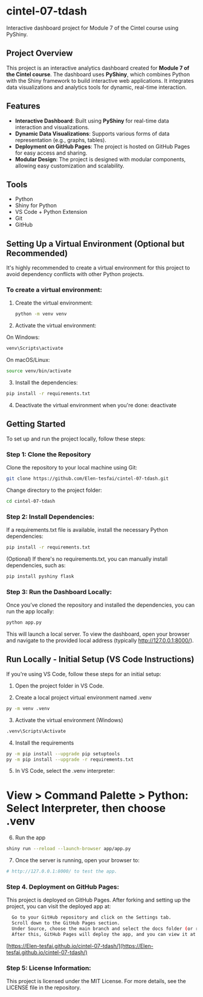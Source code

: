 # cintel-07-tdash
Interactive dashboard project for Module 7 of the Cintel course using PyShiny.

## Project Overview

This project is an interactive analytics dashboard created for **Module 7 of the Cintel course**. The dashboard uses **PyShiny**, which combines Python with the Shiny framework to build interactive web applications. It integrates data visualizations and analytics tools for dynamic, real-time interaction.

## Features

- **Interactive Dashboard**: Built using **PyShiny** for real-time data interaction and visualizations.
- **Dynamic Data Visualizations**: Supports various forms of data representation (e.g., graphs, tables).
- **Deployment on GitHub Pages**: The project is hosted on GitHub Pages for easy access and sharing.
- **Modular Design**: The project is designed with modular components, allowing easy customization and scalability.

## Tools

- Python
- Shiny for Python
- VS Code + Python Extension
- Git
- GitHub

## Setting Up a Virtual Environment (Optional but Recommended)

It's highly recommended to create a virtual environment for this project to avoid dependency conflicts with other Python projects.

### To create a virtual environment:

1. Create the virtual environment:
   ```bash
   python -m venv venv

2. Activate the virtual environment:

On Windows:
 ```bash
venv\Scripts\activate
```
On macOS/Linux:
 ```bash
source venv/bin/activate
```
3. Install the dependencies:
 ```bash
pip install -r requirements.txt
```
4. Deactivate the virtual environment when you're done:
   deactivate

## Getting Started

To set up and run the project locally, follow these steps:

### Step 1: Clone the Repository
Clone the repository to your local machine using Git:
```bash
git clone https://github.com/Elen-tesfai/cintel-07-tdash.git
```
Change directory to the project folder:
```bash
cd cintel-07-tdash
```
### Step 2: Install Dependencies:
If a requirements.txt file is available, install the necessary Python dependencies:
```bash
pip install -r requirements.txt
```
(Optional) If there's no requirements.txt, you can manually install dependencies, such as:
```bash
pip install pyshiny flask
```
### Step 3: Run the Dashboard Locally:
Once you’ve cloned the repository and installed the dependencies, you can run the app locally:
```bash
python app.py
```
This will launch a local server. To view the dashboard, open your browser and navigate to the provided local address (typically http://127.0.0.1:8000/).

## Run Locally - Initial Setup (VS Code Instructions)
If you're using VS Code, follow these steps for an initial setup:

1. Open the project folder in VS Code.

2. Create a local project virtual environment named .venv
```bash
py -m venv .venv
```
3. Activate the virtual environment (Windows)
```bash
.venv\Scripts\Activate
```
4. Install the requirements
```bash
py -m pip install --upgrade pip setuptools
py -m pip install --upgrade -r requirements.txt
```
5. In VS Code, select the .venv interpreter:
# View > Command Palette > Python: Select Interpreter, then choose .venv

6. Run the app
```bash
shiny run --reload --launch-browser app/app.py
```
7. Once the server is running, open your browser to:
```bash
# http://127.0.0.1:8000/ to test the app.
```
### Step 4. Deployment on GitHub Pages:
This project is deployed on GitHub Pages. After forking and setting up the project, you can visit the deployed app at:
```bash
  Go to your GitHub repository and click on the Settings tab.
  Scroll down to the GitHub Pages section.
  Under Source, choose the main branch and select the docs folder (or root folder).
  After this, GitHub Pages will deploy the app, and you can view it at:
```
[https://Elen-tesfai.github.io/cintel-07-tdash/](https://Elen-tesfai.github.io/cintel-07-tdash/)

### Step 5: License Information:
This project is licensed under the MIT License. For more details, see the LICENSE file in the repository.
